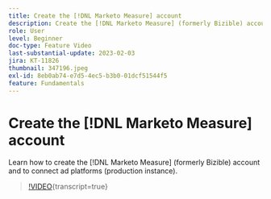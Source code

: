 ```yaml
---
title: Create the [!DNL Marketo Measure] account
description: Create the [!DNL Marketo Measure] (formerly Bizible) account and connect ad platforms (production instance).
role: User
level: Beginner
doc-type: Feature Video
last-substantial-update: 2023-02-03
jira: KT-11826
thumbnail: 347196.jpeg
exl-id: 8eb0ab74-e7d5-4ec5-b3b0-01dcf51544f5
feature: Fundamentals
---
```

# Create the [!DNL Marketo Measure] account

Learn how to create the [!DNL Marketo Measure] (formerly Bizible) account and to connect ad platforms (production instance).

>[!VIDEO](https://video.tv.adobe.com/v/347196/?learn=on){transcript=true}

